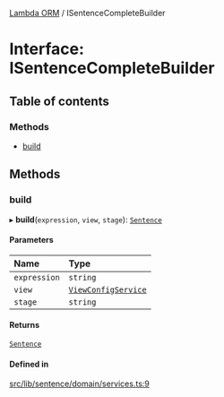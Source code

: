 [Lambda ORM](../README.md) / ISentenceCompleteBuilder

# Interface: ISentenceCompleteBuilder

## Table of contents

### Methods

- [build](ISentenceCompleteBuilder.md#build)

## Methods

### build

▸ **build**(`expression`, `view`, `stage`): [`Sentence`](../classes/Sentence.md)

#### Parameters

| Name | Type |
| :------ | :------ |
| `expression` | `string` |
| `view` | [`ViewConfigService`](../classes/ViewConfigService.md) |
| `stage` | `string` |

#### Returns

[`Sentence`](../classes/Sentence.md)

#### Defined in

[src/lib/sentence/domain/services.ts:9](https://github.com/lambda-orm/lambdaorm-base/blob/241a856/src/lib/sentence/domain/services.ts#L9)
